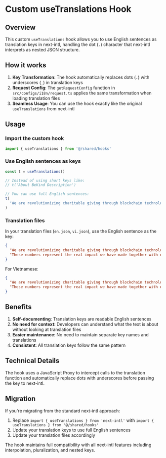 # Custom useTranslations Hook

## Overview

This custom `useTranslations` hook allows you to use English sentences as translation keys in next-intl, handling the dot (`.`) character that next-intl interprets as nested JSON structure.

## How it works

1. **Key Transformation**: The hook automatically replaces dots (`.`) with underscores (`_`) in translation keys
2. **Request Config**: The `getRequestConfig` function in `src/configs/i18n/request.ts` applies the same transformation when loading translation files
3. **Seamless Usage**: You can use the hook exactly like the original `useTranslations` from next-intl

## Usage

### Import the custom hook

```typescript
import { useTranslations } from '@/shared/hooks'
```

### Use English sentences as keys

```typescript
const t = useTranslations()

// Instead of using short keys like:
// t('About BeKind Description')

// You can use full English sentences:
t(
  'We are revolutionizing charitable giving through blockchain technology, creating a transparent and secure platform that connects donors directly with those in need.',
)
```

### Translation files

In your translation files (`en.json`, `vi.json`), use the English sentence as the key:

```json
{
  "We are revolutionizing charitable giving through blockchain technology, creating a transparent and secure platform that connects donors directly with those in need.": "We are revolutionizing charitable giving through blockchain technology, creating a transparent and secure platform that connects donors directly with those in need.",
  "These numbers represent the real impact we have made together with our community of donors and partners.": "These numbers represent the real impact we have made together with our community of donors and partners."
}
```

For Vietnamese:

```json
{
  "We are revolutionizing charitable giving through blockchain technology, creating a transparent and secure platform that connects donors directly with those in need.": "Chúng tôi đang cách mạng hóa việc quyên góp từ thiện thông qua công nghệ blockchain, tạo ra một nền tảng minh bạch và an toàn kết nối người quyên góp trực tiếp với những người cần giúp đỡ.",
  "These numbers represent the real impact we have made together with our community of donors and partners.": "Những con số này thể hiện tác động thực tế mà chúng tôi đã tạo ra cùng với cộng đồng người quyên góp và đối tác."
}
```

## Benefits

1. **Self-documenting**: Translation keys are readable English sentences
2. **No need for context**: Developers can understand what the text is about without looking at translation files
3. **Easier maintenance**: No need to maintain separate key names and translations
4. **Consistent**: All translation keys follow the same pattern

## Technical Details

The hook uses a JavaScript Proxy to intercept calls to the translation function and automatically replace dots with underscores before passing the key to next-intl.

## Migration

If you're migrating from the standard next-intl approach:

1. Replace `import { useTranslations } from 'next-intl'` with `import { useTranslations } from '@/shared/hooks'`
2. Update your translation keys to use full English sentences
3. Update your translation files accordingly

The hook maintains full compatibility with all next-intl features including interpolation, pluralization, and nested keys.
